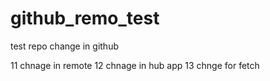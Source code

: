 # github_remo_test
test repo
change in github 

11 chnage in remote
12  chnage in hub app
13 chnge for fetch

